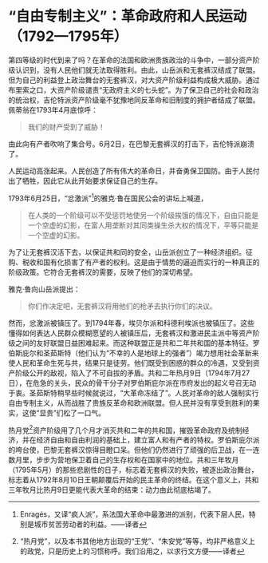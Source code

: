 # “自由专制主义”：革命政府和人民运动（1792—1795年）

第四等级的时代到来了吗？在革命的法国和欧洲贵族政治的斗争中，一部分资产阶级认识到，没有人民他们就无法取得胜利。由此，山岳派和无套裤汉结成了联盟。但为自己的利益登上政治舞台的无套裤汉，对大资产阶级利益构成极大威胁。通过布里索之口，大资产阶级谴责“无政府主义的七头蛇”。为了保卫自己的社会和政治的统治权，吉伦特派资产阶级毫不犹豫地同反革命和旧制度的拥护者结成了联盟。佩蒂翁在1793年4月底惊呼：

> 我们的财产受到了威胁！

由此向有产者吹响了集合号。6月2日，在巴黎无套裤汉的打击下，吉伦特派崩溃了。

人民运动高涨起来。人民创造了所有伟大的革命日，并奋勇保卫国防。由于人民付出了牺牲，因此它从此开始要求保证自己的生存。

1793年6月25日，“忿激派”[^1]的雅克·鲁在国民公会的讲坛上喊道，

> 在人类的一个阶级可以不受惩罚地使另一个阶级挨饿的情况下，自由只能是一个空虚的幻影，在富人用垄断对其同类操生杀大权的情况下，平等只能是一个空虚的幻影。

为了让无套裤汉活下去，以保证共和同的安全，山岳派创立了一种经济组织。征购、税收和国有化损害了有产者的权利。这是由于情势的逼迫而实行的一种真正的阶级政策。它符合无套裤汉的需要，反映了他们的深切希望。

雅克·鲁向山岳派提出：

> 你们作决定吧，无套裤汉将用他们的枪矛去执行你们的决议。

然而，忿激派被镇压了。到1794年春，埃贝尔派和科德利埃派也被镇压了。这些懂得如何表达人民群众模糊愿望的人被镇压后，无套裤汉和激进民主派中等资产阶级之间的友好联盟日益困难起来。而这种联盟正是共和二年共和国的基本特征。罗伯斯庇尔和圣茹斯特（他们认为“不幸的人是地球上的强者”）竭力想用社会革新来使人民和革命生死与共，结果只是徒劳。他们既受到困惑的群众的冷遇，又受到资产阶级公开的敌视，陷入了不可自拔的矛盾。共和二年热月9日（1794年7月27日），在危急的关头，民众的骨干分子对罗伯斯庇尔派在市府发出的起义号召无动于衷。圣茹斯特稍早些时候就说过，“大革命冻结了”。人民对革命的敌人强制实行自由专制主义，从而战胜了贵族反革命和欧洲联盟。但人民并没有享受到胜利的果实，这使“显贵”们松了一口气。

热月党[^2]资产阶级用了几个月才消灭共和二年的共和国，摧毁革命政府及统制经济，并在经济自由和自由利润的基础上，建立富人和有产者的特权。罗伯斯庇尔派的垮台使，巴黎无套裤汉惊得目瞪口呆。但他们仍然进行了顽强的后卫战，在一连数月里，步步为营地保卫着自己的生存权和在国家中的地位。共和三年牧月（1795年5月）的那些悲剧性的日子，标志着无套裤汉的失败，被逐出政治舞台，标志着从1792年8月10日王朝颠覆后开始的民主革命的终结。在这个意义上，共和三年牧月比热月9日更能代表大革命的结束：动力由此彻底枯竭了。

[^1]: Enragés，又译“疯人派”，系法国大革命中最激进的派别，代表下层人民，特别是城市贫苦劳动者的利益。——译者
[^2]: “热月党”，以及本书其他地方出现的“王党”、“朱安党”等等，均非严格意义上的政党，只是历史上的习惯称呼。我们沿用之，以求行文方便——译者
